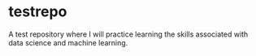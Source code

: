 # testrepo
A test repository where I will practice learning the skills associated with data science and machine learning.
